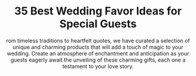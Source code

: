 ---
layout: post
title: 35 Best Wedding Favor Ideas for Special Guests
subtitle: rom timeless traditions to heartfelt quotes, we have curated a selection of unique and charming products that will add a touch of magic to your wedding. Create an atmosphere of enchantment and anticipation as your guests eagerly await the unveiling of these charming gifts, each one a testament to your love story.
header-img: "img/post/2023/09/copied/wedding-favor-ideas.jpg"
header-style: text
permalink: "/wedding-favor-ideas/"
catalog: true
tags:
  - Recipients 
  - Men
---    